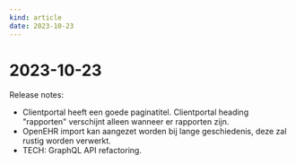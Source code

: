 ```yaml
---
kind: article
date: 2023-10-23
---
```


# 2023-10-23

Release notes:

* Clientportal heeft een goede paginatitel. Clientportal heading "rapporten" verschijnt alleen wanneer er rapporten zijn.
* OpenEHR import kan aangezet worden bij lange geschiedenis, deze zal rustig worden verwerkt.
* TECH: GraphQL API refactoring.
